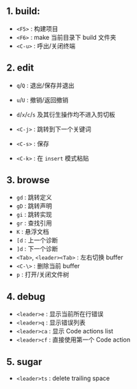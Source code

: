 ## 1. build:
+ `<F5>` : 构建项目
+ `<F6>` : make 当前目录下 build 文件夹
+ `<C-u>` : 呼出/关闭终端

## 2. edit
+ `q`/`Q` : 退出/保存并退出
+ `u`/`U` : 撤销/返回撤销
+ `d`/`x`/`c`/`s` 及其衍生操作均不进入剪切板

+ `<C-j>` : 跳转到下一个关键词 
+ `<C-s>` : 保存
+ `<C-k>` : 在 `insert` 模式粘贴

## 3. browse
+ `gd` : 跳转定义
+ `gD` : 跳转声明
+ `gi` : 跳转实现
+ `gr` : 查找引用
+ `K` : 悬浮文档
+ `[d` : 上一个诊断
+ `]d` : 下一个诊断
+ `<Tab>`, `<leader><Tab>` : 左右切换 buffer
+ `<C-\>` : 删除当前 buffer
+ `p` : 打开/关闭文件树

## 4. debug
+ `<leader>e` : 显示当前所在行错误
+ `<leader>q` : 显示错误列表
+ `<leader>ca` : 显示 Code actions list
+ `<leader>cf` : 直接使用第一个 Code action

## 5. sugar
+ `<leader>ts` : delete trailing space
